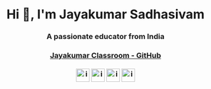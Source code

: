 <h1 align="center">Hi 👋, I'm Jayakumar Sadhasivam</h1>
<h3 align="center">A passionate educator from India</h3>

<h3 align="center"><a href = "https://github.com/JayakumarClassroom" target=_blank>Jayakumar Classroom - GitHub </a>
<br><br>
<a href="https://twitter.com/iamjayakumars" target="_blank"><img align="center" src="https://cdn.jsdelivr.net/npm/simple-icons@3.0.1/icons/twitter.svg" alt="iamjayakumars" height="30" width="30" /></a>
<a href="https://linkedin.com/in/iamjayakumars" target="_blank"><img align="center" src="https://cdn.jsdelivr.net/npm/simple-icons@3.0.1/icons/linkedin.svg" alt="iamjayakumars" height="30" width="30" /></a>
<a href="https://fb.com/iamjayakumars" target="_blank"><img align="center" src="https://cdn.jsdelivr.net/npm/simple-icons@3.0.1/icons/facebook.svg" alt="iamjayakumars" height="30" width="30" /></a>
<a href="https://instagram.com/iamjayakumars" target="_blank"><img align="center" src="https://cdn.jsdelivr.net/npm/simple-icons@3.0.1/icons/instagram.svg" alt="iamjayakumars" height="30" width="30" /></a>
</p>
